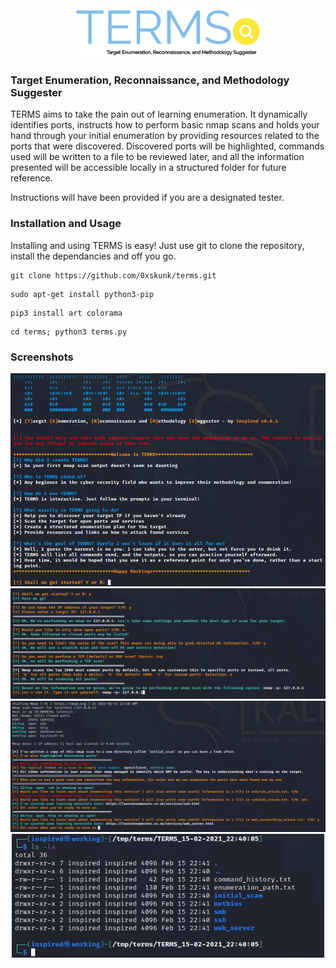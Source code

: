 <div style="text-align:center"><img src="https://github.com/0xskunk/terms/blob/main/images/logo.png"/> </div>

### Target Enumeration, Reconnaissance, and Methodology Suggester 

TERMS aims to take the pain out of learning enumeration. It dynamically identifies ports, instructs how to perform basic nmap scans and holds your hand through your initial enumeration by providing resources related to the ports that were discovered. Discovered ports will be highlighted, commands used will be written to a file to be reviewed later, and all the information presented will be accessible locally in a structured folder for future reference. 

Instructions will have been provided if you are a designated tester.

### Installation and Usage

Installing and using TERMS is easy! Just use git to clone the repository, install the dependancies and off you go.

```
git clone https://github.com/0xskunk/terms.git
```

```
sudo apt-get install python3-pip
```

```
pip3 install art colorama
```

```
cd terms; python3 terms.py
```

### Screenshots

<div style="text-align:center"><img src="https://github.com/0xskunk/terms/blob/main/images/welcome.png"/ width="700"> </div>

<div style="text-align:center"><img src="https://github.com/0xskunk/terms/blob/main/images/qs.png"/width="700"> </div>

<div style="text-align:center"><img src="https://github.com/0xskunk/terms/blob/main/images/runs.png"/width="700"> </div>

<div style="text-align:center"><img src="https://github.com/0xskunk/terms/blob/main/images/xx.png"/width="500"> </div>
